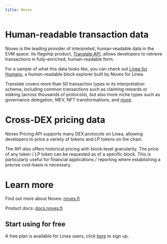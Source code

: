 ```yaml
---
title: Noves
---
```


# Human-readable transaction data

Noves is the leading provider of interpreted, human-readable data in the EVM space. Its flagship product, [Translate API](https://docs.noves.fi/reference/introduction), allows developers to retrieve transactions in fully-enriched, human-readable form. 

For a sample of what this data looks like, you can check out [Linea for Humans](https://linea.forhumans.app), a human-readable block explorer built by Noves for Linea.

Translate covers more than 50 transaction types in its interpretation schema, including common transactions such as claiming rewards or staking (across thousands of protocols), but also more niche types such as governance delegation, MEV, NFT transformations, and [more](https://docs.noves.fi/reference/token).

# Cross-DEX pricing data

Noves Pricing API supports many DEX protocols on Linea, allowing developers to price a variety of tokens and LP tokens on the chain.

The API also offers historical pricing with block-level granularity. The price of any token / LP token can be requested as of a specific block. This is particularly useful for financial applications / reporting where establishing a precise cost-basis is necessary. 

# Learn more

Find out more about Noves: [noves.fi](https://noves.fi)

Product docs: [docs.noves.fi](https://docs.noves.fi)

## Start using for free

A free plan is available for Linea users, click [here](https://noves.fi/pricing) to sign up.

